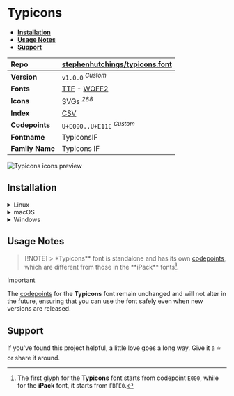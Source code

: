 # Typicons

- [**Installation**](#installation)
- [**Usage Notes**](#usage-notes)
- [**Support**](#support)

| Repo            | [stephenhutchings/typicons.font](https://github.com/stephenhutchings/typicons.font)                                                                                             |
| :-------------- | :------------------------------------------------------------------------------------------------------------------------------------------------------------------------------ |
| **Version**     | `v1.0.0` <sup>_Custom_</sup>                                                                                                                                                    |
| **Fonts**       | [TTF](https://raw.githubusercontent.com/iconicFonts/if/main/fonts/TTF/Typicons.ttf) - [WOFF2](https://raw.githubusercontent.com/iconicFonts/if/main/fonts/WOFF2/Typicons.woff2) |
| **Icons**       | [SVGs](https://github.com/iconicFonts/if/tree/main/packs/Typicons/svgs) <sup>_288_</sup>                                                                                        |
| **Index**       | [CSV](https://github.com/iconicFonts/if/blob/main/indices/Typicons.csv)                                                                                                         |
| **Codepoints**  | `U+E000..U+E11E` <sup>_Custom_</sup>                                                                                                                                            |
| **Fontname**    | TypiconsIF                                                                                                                                                                      |
| **Family Name** | Typicons IF                                                                                                                                                                     |

<picture>
  <source media="(prefers-color-scheme: dark)" srcset="https://raw.githubusercontent.com/iconicFonts/if/main/imgs/Typicons_dark.png">
  <img alt="Typicons icons preview" src="https://raw.githubusercontent.com/iconicFonts/if/main/imgs/Typicons_light.png">
</picture>

## Installation

<details>

<summary>Linux</summary>

```sh
curl -o ~/.local/share/fonts/Typicons.ttf https://raw.githubusercontent.com/iconicFonts/if/main/fonts/TTF/Typicons.ttf
```

Refresh font cache:

```sh
fc-cache -f ~/.local/share/fonts
```

</details>

<details>

<summary>macOS</summary>

```sh
curl -o ~/Library/Fonts/Typicons.ttf https://raw.githubusercontent.com/iconicFonts/if/main/fonts/TTF/Typicons.ttf
```

</details>

<details>

<summary>Windows</summary>

```sh
curl -o C:\Windows\Fonts\Typicons.ttf https://raw.githubusercontent.com/iconicFonts/if/main/fonts/TTF/Typicons.ttf
```

</details>

## Usage Notes

> [!NOTE] > \*Typicons** font is standalone and has its own [codepoints](https://github.com/iconicFonts/if/blob/main/indices/Typicons.csv), which are different from those in the **iPack\*\* fonts[^1].

> [!IMPORTANT]
> The [codepoints](https://github.com/iconicFonts/if/blob/main/indices/Typicons.csv) for the **Typicons** font remain unchanged and will not alter in the future, ensuring that you can use the font safely even when new versions are released.

## Support

If you've found this project helpful, a little love goes a long way. Give it a :star: or share it around.

[^1]: The first glyph for the **Typicons** font starts from codepoint `E000`, while for the **iPack** font, it starts from `FBFE0`.
